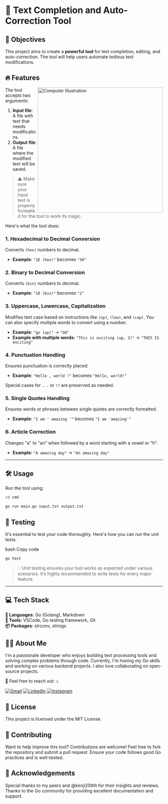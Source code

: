 # 🚀 Text Completion and Auto-Correction Tool



## 🌟 Objectives


This project aims to create a **powerful tool** for text completion, editing, and auto-correction.
The tool will help users automate tedious text modifications.

 ## 🔥 Features

<img src="https://raw.githubusercontent.com/MicaelliMedeiros/micaellimedeiros/master/image/computer-illustration.png" alt="Computer Illustration" min-width="400px" max-width="400px" width="400px" align="right">
 
 
The tool accepts two arguments:
1. **Input file**: A file with text that needs modifications.
2. **Output file**: A file where the modified text will be saved.

> ⚠️ Make sure your input text is properly formatted for the tool to work its magic.

Here's what the tool does:

### 1. Hexadecimal to Decimal Conversion
Converts `(hex)` numbers to decimal.
- **Example**: `"1E (hex)"` becomes `"30"`

### 2. Binary to Decimal Conversion
Converts `(bin)` numbers to decimal.
- **Example**: `"10 (bin)"` becomes `"2"`

### 3. Uppercase, Lowercase, Capitalization
Modifies text case based on instructions like `(up)`, `(low)`, and `(cap)`. You can also specify multiple words to convert using a number.
- **Example**: `"go (up)"` -> `"GO"`
- **Example with multiple words**: `"This is exciting (up, 2)"` -> `"THIS IS exciting"`

### 4. Punctuation Handling
Ensures punctuation is correctly placed:
- **Example**: `"Hello , world !"` becomes `"Hello, world!"`

Special cases for `...` or `!?` are preserved as needed.
  
### 5. Single Quotes Handling
Ensures words or phrases between single quotes are correctly formatted.
- **Example**: `"I am ' amazing '"` becomes `"I am 'amazing'"`

### 6. Article Correction
Changes "a" to "an" when followed by a word starting with a vowel or "h".
- **Example**: `"A amazing day"` -> `"An amazing day"`

---

## 🛠 Usage

Run the tool using:

```bash
cd cmd
```

```bash
go run main.go input.txt output.txt
```

## 🧪 Testing
It's essential to test your code thoroughly. Here's how you can run the unit tests:

bash
Copy code

```bash
go test
```
> 💡 Unit testing ensures your tool works as expected under various scenarios. It’s highly recommended to write tests for every major feature.

---

## 💻 Tech Stack

**🦄 Languages**:   Go (Golang), Markdown<br> 
**💼 Tools**:   VSCode, Go testing framework, Git<br> 
**📦 Packages**:   strconv, strings<br>

## 👨‍💻 About Me
<p align="left"> I'm a passionate developer who enjoys building text processing tools and solving complex problems through code. Currently, I'm honing my Go skills and working on various backend projects. I also love collaborating on open-source projects. </p> <p align="left"> 💌 Feel free to reach out: ⤵️ </p> 
<p align="left"> 
  <a href="mailto:mr.zakariakahlaoui@gmail.com" title="Gmail"> <img src="https://img.shields.io/badge/-Gmail-FF0000?style=flat-square&labelColor=FF0000&logo=gmail&logoColor=white&link=YOUR-GMAIL-LINK" alt="Gmail"/></a> 
  <a href="https://www.linkedin.com/in/zakaria-kahlaoui/" title="LinkedIn"> <img src="https://img.shields.io/badge/-Linkedin-0e76a8?style=flat-square&logo=Linkedin&logoColor=white&link=YOUR-LINKEDIN-LINK" alt="LinkedIn"/></a></a> 
  <a href="https://www.instagram.com/zakariia__48/" title="Instagram"> <img src="https://img.shields.io/badge/-Instagram-DF0174?style=flat-square&labelColor=DF0174&logo=instagram&logoColor=white&link=YOUR-INSTAGRAM-LINK" alt="Instagram"/></a> </p>

## 📜 License
This project is licensed under the MIT License.

## 🌟 Contributing
Want to help improve this tool? Contributions are welcome! Feel free to fork the repository and submit a pull request. Ensure your code follows good Go practices and is well-tested.

## 📝 Acknowledgements
Special thanks to my peers and @kenji20thh for their insights and reviews. Thanks to the Go community for providing excellent documentation and support.
